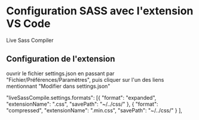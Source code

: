 # Configuration SASS avec l'extension VS Code
Live Sass Compiler  
## Configuration de l'extension
ouvrir le fichier settings.json en passant par "Fichier/Préférences/Paramètres", puis cliquer sur l'un des liens mentionnant "Modifier dans settings.json" 

"liveSassCompile.settings.formats": [{
    "format": "expanded",
    "extensionName": ".css",
    "savePath": "~/../css/"
    },
    {
    "format": "compressed",
    "extensionName": ".min.css",
    "savePath": "~/../css/"
    }
],
